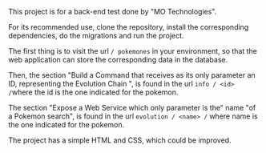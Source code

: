This project is for a back-end test done by "MO Technologies".

For its recommended use, clone the repository, install the corresponding dependencies, do the migrations and run the project.

The first thing is to visit the url `/ pokemones` in your environment, so that the web application can store the corresponding data in the database.

Then, the section "Build a Command that receives as its only parameter an ID, representing
the Evolution Chain ", is found in the url ` info / <id> / `where the id is the one indicated for the pokemon.

The section "Expose a Web Service which only parameter is the" name "of a Pokemon search", is found in the url `evolution / <name> /` where name is the one indicated for the pokemon.

The project has a simple HTML and CSS, which could be improved.